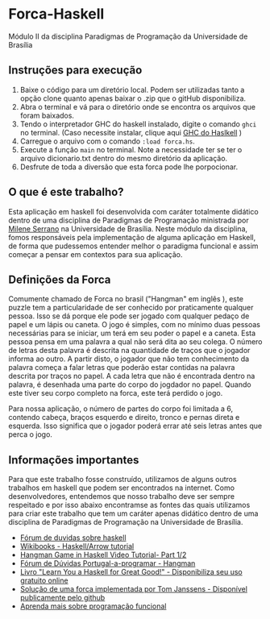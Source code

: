 # Forca-Haskell

Módulo II da disciplina Paradigmas de Programação da Universidade de Brasília

## Instruções para execução
 
 1. Baixe o código para um diretório local. Podem ser utilizadas tanto a opção clone quanto apenas baixar o .zip que o gitHub disponibiliza.
 2. Abra o terminal e vá para o diretório onde se encontra os arquivos que foram baixados.
 3. Tendo o interpretador GHC do haskell instalado, digite o comando `ghci` no terminal. (Caso necessite instalar, clique aqui [GHC do Haslkell](https://www.haskell.org/ghc/download) )
 4. Carregue o arquivo com o comando `:load forca.hs`.
 5. Execute a função `main` no terminal. Note a necessidade ter se ter o arquivo dicionario.txt dentro do mesmo diretório da aplicação.
 6. Desfrute de toda a diversão que esta forca pode lhe porpocionar. 
 
 ## O que é este trabalho?
 
 Esta aplicação em haskell foi desenvolvida com caráter totalmente didático dentro de uma disciplina de Paradigmas de Programação ministrada por [Milene Serrano](https://fga.unb.br/milene.serrano/) na Universidade de Brasília.
 Neste módulo da disciplina, fomos responsáveis pela implementação de alguma aplicação em Haskell, de forma que pudessemos entender melhor o paradigma funcional e assim começar a pensar em contextos para sua aplicação.
 
 ## Definições da Forca
 
 Comumente chamado de Forca no brasil ("Hangman" em inglês ), este puzzle tem a particularidade de ser conhecido por praticamente qualquer pessoa. Isso se dá porque ele pode ser jogado com qualquer pedaço de papel e um lápis ou caneta.
 O jogo é simples, com no mínimo duas pessoas necessárias para se iniciar, um terá em seu poder o papel e a caneta. Esta pessoa pensa em uma palavra a qual não será dita ao seu colega.
 O número de letras desta palavra é descrita na quantidade de traços que o jogador informa ao outro. A partir disto, o jogador que não tem conhecimento da palavra começa a falar letras que poderão estar contidas na palavra descrita por traços no papel.
 A cada letra que não é encontrada dentro na palavra, é desenhada uma parte do corpo do jogdador no papel. Quando este tiver seu corpo completo na forca, este terá perdido o jogo.
 
 Para nossa aplicação, o número de partes do corpo foi limitada a 6, contendo cabeça, braços esquerdo e direito, tronco e pernas direta e esquerda. Isso significa que o jogador poderá errar até seis letras antes que perca o jogo.
 
 ## Informações importantes
 
 Para que este trabalho fosse construído, utilizamos de alguns outros trabalhos em haskell que podem ser encontrados na internet. 
 Como desenvolvedores, entendemos que nosso trabalho deve ser sempre respeitado e por isso abaixo encontramse as fontes das quais utilizamos para criar este trabalho que tem um caráter apenas didático dentro de uma disciplina de Paradigmas de Programação na Universidade de Brasília.
 
 * [Fórum de duvidas sobre haskell](http://haskell.1045720.n5.nabble.com/Hangman-game-td3106973.html)
 * [Wikibooks - Haskell/Arrow tutorial](https://en.wikibooks.org/wiki/Haskell/Arrow_tutorial)
 * [Hangman Game in Haskell Video Tutorial- Part 1/2](https://www.youtube.com/watch?v=eNPQvKRFdbQ)
 * [Fórum de Dúvidas Portugal-a-programar - Hangman](http://www.portugal-a-programar.pt/topic/33198-explicacoes-para-jogo-em-haskell/)
 * [Livro "Learn You a Haskell for Great Good!" - Disponibiliza seu uso gratuito online](http://learnyouahaskell.com/chapters)
 * [Solução de uma forca implementada por Tom Janssens - Disponível publicamente pelo github](https://gist.github.com/ToJans/e97db3b4ed3902677361)
 * [Aprenda mais sobre programação funcional](https://en.wikipedia.org/wiki/Functional_programming)
